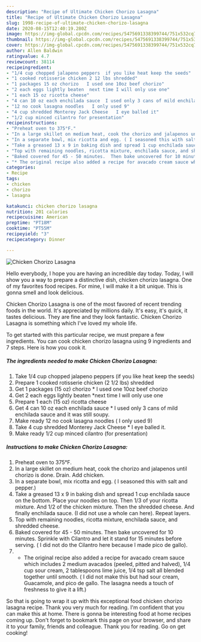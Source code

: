 ```yaml
---
description: "Recipe of Ultimate Chicken Chorizo Lasagna"
title: "Recipe of Ultimate Chicken Chorizo Lasagna"
slug: 1998-recipe-of-ultimate-chicken-chorizo-lasagna
date: 2020-08-15T12:40:19.280Z
image: https://img-global.cpcdn.com/recipes/5475691338399744/751x532cq70/chicken-chorizo-lasagna-recipe-main-photo.jpg
thumbnail: https://img-global.cpcdn.com/recipes/5475691338399744/751x532cq70/chicken-chorizo-lasagna-recipe-main-photo.jpg
cover: https://img-global.cpcdn.com/recipes/5475691338399744/751x532cq70/chicken-chorizo-lasagna-recipe-main-photo.jpg
author: Allen Baldwin
ratingvalue: 4.7
reviewcount: 38114
recipeingredient:
- "1/4 cup chopped jalapeno peppers  if you like heat keep the seeds"
- "1 cooked rotisserie chicken 2 12 lbs shredded"
- "1 packages 15 oz chorizo   I used one 10oz beef chorizo"
- "2 each eggs lightly beaten  next time I will only use one"
- "1 each 15 oz ricotta cheese"
- "4 can 10 oz each enchilada sauce  I used only 3 cans of mild enchilada sauce and it was still soupy"
- "12 no cook lasagna noodles   I only used 9"
- "4 cup shredded Monterey Jack Cheese   I eye balled it"
- "1/2 cup minced cilantro for presentation"
recipeinstructions:
- "Preheat oven to 375°F."
- "In a large skillet on medium heat, cook the chorizo and jalapenos until chorizo is done.  Drain.  Add chicken."
- "In a separate bowl, mix ricotta and egg. ( I seasoned this with salt and pepper.)"
- "Take a greased 13 x 9 in baking dish and spread 1 cup enchilada sauce on the bottom.  Place your noodles on top.  Then 1/3 of your ricotta mixture.  And 1/2 of the chicken mixture.  Then the shredded cheese.  And finally enchilada sauce.  (I did not use a whole can here). Repeat layers."
- "Top with remaining noodles, ricotta mixture, enchilada sauce, and shredded cheese."
- "Baked covered for 45 - 50 minutes.  Then bake uncovered for 10 minutes.  Sprinkle with Cilantro and let it stand for 15 minutes before serving.  ( I did not do the Cilantro here because I made pico de gallo)."
- "* The original recipe also added a recipe for avacado cream sauce which includes 2 medium avacados (peeled, pitted and halved), 1/4 cup sour cream, 2 tablespoons lime juice, 1/4 tsp salt all blended together until smooth.  ( I did not make this but had sour cream, Guacamole, and pico de gallo.  The lasagna needs a touch of freshness to give it a lift.)"
categories:
- Recipe
tags:
- chicken
- chorizo
- lasagna

katakunci: chicken chorizo lasagna 
nutrition: 201 calories
recipecuisine: American
preptime: "PT18M"
cooktime: "PT55M"
recipeyield: "3"
recipecategory: Dinner

---
```



![Chicken Chorizo Lasagna](https://img-global.cpcdn.com/recipes/5475691338399744/751x532cq70/chicken-chorizo-lasagna-recipe-main-photo.jpg)

Hello everybody, I hope you are having an incredible day today. Today, I will show you a way to prepare a distinctive dish, chicken chorizo lasagna. One of my favorites food recipes. For mine, I will make it a bit unique. This is gonna smell and look delicious.

Chicken Chorizo Lasagna is one of the most favored of recent trending foods in the world. It's appreciated by millions daily. It's easy, it's quick, it tastes delicious. They are fine and they look fantastic. Chicken Chorizo Lasagna is something which I've loved my whole life.




To get started with this particular recipe, we must prepare a few ingredients. You can cook chicken chorizo lasagna using 9 ingredients and 7 steps. Here is how you cook it.

<!--inarticleads1-->

##### The ingredients needed to make Chicken Chorizo Lasagna:

1. Take 1/4 cup chopped jalapeno peppers  (if you like heat keep the seeds)
1. Prepare 1 cooked rotisserie chicken (2 1/2 lbs) shredded
1. Get 1 packages (15 oz) chorizo  * I used one 10oz beef chorizo
1. Get 2 each eggs lightly beaten  *next time I will only use one
1. Prepare 1 each (15 oz) ricotta cheese
1. Get 4 can 10 oz each enchilada sauce * I used only 3 cans of mild enchilada sauce and it was still soupy.
1. Make ready 12 no cook lasagna noodles  ( I only used 9)
1. Take 4 cup shredded Monterey Jack Cheese  * I eye balled it.
1. Make ready 1/2 cup minced cilantro (for presentation)




<!--inarticleads2-->

##### Instructions to make Chicken Chorizo Lasagna:

1. Preheat oven to 375°F.
1. In a large skillet on medium heat, cook the chorizo and jalapenos until chorizo is done.  Drain.  Add chicken.
1. In a separate bowl, mix ricotta and egg. ( I seasoned this with salt and pepper.)
1. Take a greased 13 x 9 in baking dish and spread 1 cup enchilada sauce on the bottom.  Place your noodles on top.  Then 1/3 of your ricotta mixture.  And 1/2 of the chicken mixture.  Then the shredded cheese.  And finally enchilada sauce.  (I did not use a whole can here). Repeat layers.
1. Top with remaining noodles, ricotta mixture, enchilada sauce, and shredded cheese.
1. Baked covered for 45 - 50 minutes.  Then bake uncovered for 10 minutes.  Sprinkle with Cilantro and let it stand for 15 minutes before serving.  ( I did not do the Cilantro here because I made pico de gallo).
1. * The original recipe also added a recipe for avacado cream sauce which includes 2 medium avacados (peeled, pitted and halved), 1/4 cup sour cream, 2 tablespoons lime juice, 1/4 tsp salt all blended together until smooth.  ( I did not make this but had sour cream, Guacamole, and pico de gallo.  The lasagna needs a touch of freshness to give it a lift.)




So that is going to wrap it up with this exceptional food chicken chorizo lasagna recipe. Thank you very much for reading. I'm confident that you can make this at home. There is gonna be interesting food at home recipes coming up. Don't forget to bookmark this page on your browser, and share it to your family, friends and colleague. Thank you for reading. Go on get cooking!
